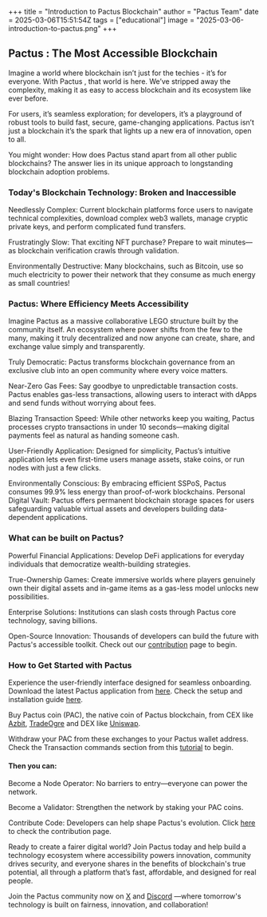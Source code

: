 +++
title = "Introduction to Pactus Blockchain"
author = "Pactus Team"
date = 2025-03-06T15:51:54Z
tags = ["educational"]
image = "2025-03-06-introduction-to-pactus.png"
+++

## Pactus : The Most Accessible Blockchain

Imagine a world where blockchain isn’t just for the techies - it’s for everyone. With Pactus
, that world is here. We’ve stripped away the complexity, making it as easy to access blockchain and its
ecosystem like ever before.

For users, it’s seamless exploration; for developers, it’s a playground of robust tools to build fast,
secure, game-changing applications. Pactus isn’t just a blockchain it’s the spark that lights up a
new era of innovation, open to all.

You might wonder: How does Pactus stand apart from all other public blockchains? The answer lies in
its unique approach to longstanding blockchain adoption problems.

### Today's Blockchain Technology: Broken and Inaccessible

Needlessly Complex: Current blockchain platforms force users to navigate technical complexities,
download complex web3 wallets, manage cryptic private keys, and perform complicated fund transfers.

Frustratingly Slow: That exciting NFT purchase? Prepare to wait minutes—as blockchain verification
crawls through validation.

Environmentally Destructive: Many blockchains, such as Bitcoin, use so much electricity to power
their network that they consume as much energy as small countries!

### Pactus: Where Efficiency Meets Accessibility

Imagine Pactus as a massive collaborative LEGO structure built by the community itself. An ecosystem
where power shifts from the few to the many, making it truly decentralized and now anyone can create,
share, and exchange value simply and transparently.

Truly Democratic: Pactus transforms blockchain governance from an exclusive club into an open community
where every voice matters.

Near-Zero Gas Fees: Say goodbye to unpredictable transaction costs. Pactus enables gas-less transactions,
allowing users to interact with dApps and send funds without worrying about fees.

Blazing Transaction Speed: While other networks keep you waiting, Pactus processes crypto transactions
in under 10 seconds—making digital payments feel as natural as handing someone cash.

User-Friendly Application: Designed for simplicity, Pactus’s intuitive application lets even first-time
users manage assets, stake coins, or run nodes with just a few clicks.

Environmentally Conscious: By embracing efficient SSPoS, Pactus consumes 99.9% less energy than
proof-of-work blockchains.
Personal Digital Vault: Pactus offers permanent blockchain storage spaces for users safeguarding
valuable virtual assets and developers building data-dependent applications.

### What can be built on Pactus?

Powerful Financial Applications: Develop DeFi applications for everyday individuals that democratize
wealth-building strategies.

True-Ownership Games: Create immersive worlds where players genuinely own their digital assets and
in-game items as a gas-less model unlocks new possibilities.

Enterprise Solutions: Institutions can slash costs through Pactus core technology, saving billions.

Open-Source Innovation: Thousands of developers can build the future with Pactus's accessible toolkit.
Check out our [contribution](https://github.com/pactus-project/pactus/blob/main/CONTRIBUTING.md) page
to begin.

### How to Get Started with Pactus

Experience the user-friendly interface designed for seamless onboarding. Download the latest Pactus
application from [here](https://pactus.org/download/).
Check the setup and installation guide
[here](https://github.com/pactus-project/pactus/blob/main/docs/install.md).

Buy Pactus coin (PAC), the native coin of Pactus blockchain, from CEX like
[Azbit](https://azbit.com/exchange/PAC_USDT), [TradeOgre](https://tradeogre.com/exchange/PAC-USDT)
and DEX like [Uniswap](https://app.uniswap.org/).

Withdraw your PAC from these exchanges to your Pactus wallet address. Check the Transaction commands
section from this [tutorial](https://docs.pactus.org/tutorials/pactus-wallet/)
to begin.

#### Then you can:

Become a Node Operator: No barriers to entry—everyone can power the network.

Become a Validator: Strengthen the network by staking your PAC coins.

Contribute Code: Developers can help shape Pactus's evolution. Click
[here](https://github.com/pactus-project/pactus/blob/main/CONTRIBUTING.md)
to check the contribution page.

Ready to create a fairer digital world? Join Pactus today and help build a technology ecosystem where
accessibility powers innovation, community drives security, and everyone shares in the benefits of
blockchain's true potential, all through a platform that’s fast, affordable, and designed for real people.

Join the Pactus community now on [X](https://x.com/PactusChain) and [Discord](https://discord.gg/pactus)
—where tomorrow's technology is built on fairness, innovation, and collaboration!

